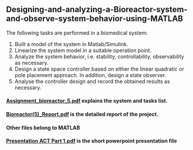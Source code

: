 ## Designing-and-analyzing-a-Bioreactor-system-and-observe-system-behavior-using-MATLAB
The following tasks are performed in a biomedical system:

1.	Built a model of the system in Matlab/Simulink.
2.	Linearize the system model in a suitable operation point.
3.	Analyze the system behavior, i.e. stability, controllability, observability as necessary.
4.	Design a state space controller based on either the linear quadratic or pole placement approach. In addition, design a state observer.
5.	Analyse the controller design and record the obtained results as necessary. 

#### [Assignment_bioreactor_5.pdf](https://github.com/MdSaifulIslamSajol/Designing-and-analyzing-a-Bioreactor-system-and-observe-system-behavior-using-MATLAB/blob/b8c52dff7b7b8bfb8b42fe90a18b7aec8e0a60dc/Assignment_bioreactor_5.pdf) explains the system and tasks list.
#### [Bioreactor(5)_Report.pdf](https://github.com/MdSaifulIslamSajol/Designing-and-analyzing-a-Bioreactor-system-and-observe-system-behavior-using-MATLAB/blob/b8c52dff7b7b8bfb8b42fe90a18b7aec8e0a60dc/Bioreactor(5)_Report.pdf) is the detailed report of the project.
#### Other files belong to MATLAB
#### [Presentation ACT Part 1.pdf](https://github.com/MdSaifulIslamSajol/Designing-and-analyzing-a-Bioreactor-system-and-observe-system-behavior-using-MATLAB/blob/cc206f40b128d9d91675c692ae4ebe284402e166/Presentation%20ACT%20Part%201.pdf) is the short powerpoint presentation file
